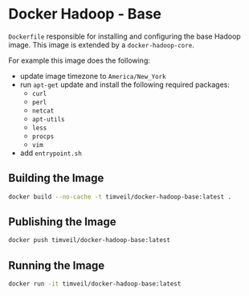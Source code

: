 # Docker Hadoop - Base

`Dockerfile` responsible for installing and configuring the base Hadoop image.  This image is extended by a `docker-hadoop-core`.

For example this image does the following:
* update image timezone to `America/New_York`
* run `apt-get` update and install the following required packages:
    * `curl`
    * `perl`
    * `netcat`
    * `apt-utils`
    * `less`
    * `procps`
    * `vim`
* add `entrypoint.sh`
    

## Building the Image
```bash
docker build --no-cache -t timveil/docker-hadoop-base:latest .
```

## Publishing the Image
```bash
docker push timveil/docker-hadoop-base:latest
```

## Running the Image
```bash
docker run -it timveil/docker-hadoop-base:latest
```